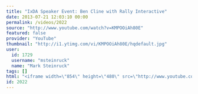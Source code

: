 ```yaml
---
title: "IxDA Speaker Event: Ben Cline with Rally Interactive"
date: 2013-07-21 12:03:10 00:00
permalink: /videos/2022
source: "http://www.youtube.com/watch?v=KMPOOiAh80E"
featured: false
provider: "YouTube"
thumbnail: "http://i1.ytimg.com/vi/KMPOOiAh80E/hqdefault.jpg"
user:
  id: 1729
  username: "msteinruck"
  name: "Mark Steinruck"
tags: []
html: "<iframe width=\"854\" height=\"480\" src=\"http://www.youtube.com/embed/KMPOOiAh80E?wmode=transparent&feature=oembed\" frameborder=\"0\" allowfullscreen></iframe>"
id: 2022
---
```


